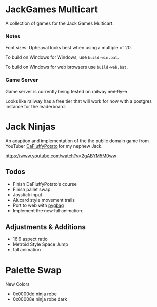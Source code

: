# JackGames Multicart

A collection of games for the Jack Games Multicart.

### Notes

Font sizes: Upheaval looks best when using a multiple of 20.

To build on Windows for Windows, use `build-win.bat`.

To build on Windows for web browsers use `build-web.bat`.

### Game Server

Game server is currently being tested on railway ~~and fly.io~~

Looks like railway has a free tier that will work for now with a postgres instance for the leaderboard.

# Jack Ninjas

An adaption and implementation of the the public domain game from YouTuber
[DaFluffyPotato](https://www.youtube.com/@DaFluffyPotato) for my nephew Jack.

<https://www.youtube.com/watch?v=2gABYM5M0ww>

## Todos

- Finish DaFluffyPotato's course
- Finish pallet swap
- Joystick input
- Alucard style movement trails
- Port to web with [pygbag](https://pypi.org/project/pygbag/)
- ~~Implement the new fall animation.~~

## Adjustments & Additions

- 16:9 aspect ratio
- Metroid Style Space Jump
- fall animation

# Palette Swap

New Colors

- 0x0000dd ninja robe
- 0x00008e ninja robe dark
